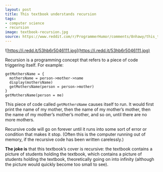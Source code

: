 ```yaml
---
layout: post
title: This textbook understands recursion
tags:
- computer science
- recursion
image: textbook-recursion.jpg
source: https://www.reddit.com/r/ProgrammerHumor/comments/8nhawy/this_textbook_understands_recursion/
---
```

![https://i.redd.it/53hb6r5046111.jpg](https://i.redd.it/53hb6r5046111.jpg)

Recursion is a programming concept that refers to a piece of code triggering itself. For example:

    getMothersName = {
      mothersName = person->mother->name
      display(mothersName)
      getMothersName(person = person->mother)
    }
    getMothersName(person = me)

This piece of code called `getMothersName` causes itself to run. It would first print the name of my mother, then the name of my mother’s mother, then the name of my mother’s mother’s mother, and so on, until there are no more mothers.

Recursive code will go on forever until it runs into some sort of error or condition that makes it stop. (Often this is the computer running out of memory, if the recursive code has been written carelessly.)

**The joke is** that this textbook’s cover is recursive: the textbook contains a picture of students holding the textbook, which contains a picture of students holding the textbook, theoretically going on into infinity (although the picture would quickly become too small to see).